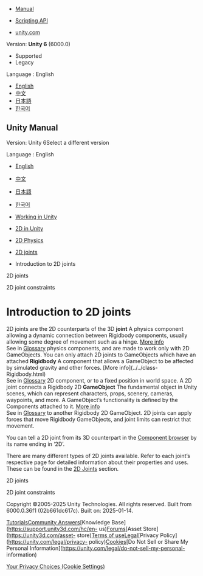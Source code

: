 [](https://docs.unity3d.com)

  * [Manual](../Manual/index.html)
  * [Scripting API](../ScriptReference/index.html)

  * [unity.com](https://unity.com/)

Version: **Unity 6** (6000.0)

  * Supported
  * Legacy

Language : English

  * [English](/Manual/2d-physics/joints/introduction-to-2d-joints.html)
  * [中文](/cn/current/Manual/2d-physics/joints/introduction-to-2d-joints.html)
  * [日本語](/ja/current/Manual/2d-physics/joints/introduction-to-2d-joints.html)
  * [한국어](/kr/current/Manual/2d-physics/joints/introduction-to-2d-joints.html)

[](https://docs.unity3d.com)

## Unity Manual

Version: Unity 6Select a different version

Language : English

  * [English](/Manual/2d-physics/joints/introduction-to-2d-joints.html)
  * [中文](/cn/current/Manual/2d-physics/joints/introduction-to-2d-joints.html)
  * [日本語](/ja/current/Manual/2d-physics/joints/introduction-to-2d-joints.html)
  * [한국어](/kr/current/Manual/2d-physics/joints/introduction-to-2d-joints.html)

  * [Working in Unity](../../working-in-unity.html)
  * [2D in Unity](../../Unity2D.html)
  * [2D Physics](../../2d-physics/2d-physics.html)
  * [2D joints](../../2d-physics/joints/2d-joints-landing.html)
  * Introduction to 2D joints

[](../../2d-physics/joints/2d-joints-landing.html)

2D joints

[](../../2d-physics/joints/2d-joint-constraints.html)

2D joint constraints

# Introduction to 2D joints

2D joints are the 2D counterparts of the 3D **joint** A physics component
allowing a dynamic connection between Rigidbody components, usually allowing
some degree of movement such as a hinge. [More info](../../Joints.html)  
See in [Glossary](../../Glossary.html#joint) physics components, and are made
to work only with 2D GameObjects. You can only attach 2D joints to GameObjects
which have an attached **Rigidbody** A component that allows a GameObject to
be affected by simulated gravity and other forces. [More info](../../class-
Rigidbody.html)  
See in [Glossary](../../Glossary.html#Rigidbody) 2D component, or to a fixed
position in world space. A 2D joint connects a Rigidbody 2D **GameObject** The
fundamental object in Unity scenes, which can represent characters, props,
scenery, cameras, waypoints, and more. A GameObject’s functionality is defined
by the Components attached to it. [More info](../../class-GameObject.html)  
See in [Glossary](../../Glossary.html#GameObject) to another Rigidbody 2D
GameObject. 2D joints can apply forces that move Rigidbody GameObjects, and
joint limits can restrict that movement.

You can tell a 2D joint from its 3D counterpart in the [Component
browser](../../UsingComponents.html) by its name ending in ‘2D’.

There are many different types of 2D joints available. Refer to each joint’s
respective page for detailed information about their properties and uses.
These can be found in the [2D Joints](./2d-joints-landing.html) section.

[](../../2d-physics/joints/2d-joints-landing.html)

2D joints

[](../../2d-physics/joints/2d-joint-constraints.html)

2D joint constraints

Copyright ©2005-2025 Unity Technologies. All rights reserved. Built from
6000.0.36f1 (02b661dc617c). Built on: 2025-01-14.

[Tutorials](https://learn.unity.com/)[Community
Answers](https://answers.unity3d.com)[Knowledge
Base](https://support.unity3d.com/hc/en-
us)[Forums](https://forum.unity3d.com)[Asset Store](https://unity3d.com/asset-
store)[Terms of
use](https://docs.unity3d.com/Manual/TermsOfUse.html)[Legal](https://unity.com/legal)[Privacy
Policy](https://unity.com/legal/privacy-
policy)[Cookies](https://unity.com/legal/cookie-policy)[Do Not Sell or Share
My Personal Information](https://unity.com/legal/do-not-sell-my-personal-
information)

[Your Privacy Choices (Cookie Settings)](javascript:void\(0\);)

